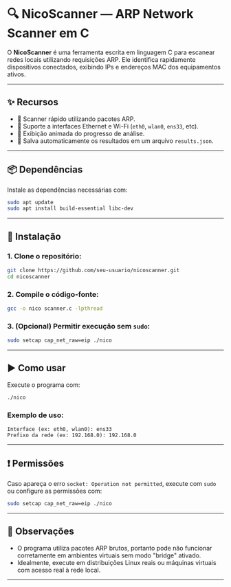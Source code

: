 # 🔍 NicoScanner — ARP Network Scanner em C

O **NicoScanner** é uma ferramenta escrita em linguagem C para escanear redes locais utilizando requisições ARP. Ele identifica rapidamente dispositivos conectados, exibindo IPs e endereços MAC dos equipamentos ativos.

---

## ✨ Recursos

- 🚀 Scanner rápido utilizando pacotes ARP.
- 📡 Suporte a interfaces Ethernet e Wi-Fi (`eth0`, `wlan0`, `ens33`, etc).
- 🔄 Exibição animada do progresso de análise.
- 📝 Salva automaticamente os resultados em um arquivo `results.json`.

---

## 📦 Dependências

Instale as dependências necessárias com:

```bash
sudo apt update
sudo apt install build-essential libc-dev
```

---

## 🚀 Instalação

### 1. Clone o repositório:

```bash
git clone https://github.com/seu-usuario/nicoscanner.git
cd nicoscanner
```

### 2. Compile o código-fonte:

```bash
gcc -o nico scanner.c -lpthread
```

### 3. (Opcional) Permitir execução sem `sudo`:

```bash
sudo setcap cap_net_raw=eip ./nico
```

---

## ▶️ Como usar

Execute o programa com:

```bash
./nico
```

### Exemplo de uso:

```text
Interface (ex: eth0, wlan0): ens33
Prefixo da rede (ex: 192.168.0): 192.168.0
```

---

## ❗ Permissões

Caso apareça o erro `socket: Operation not permitted`, execute com `sudo` ou configure as permissões com:

```bash
sudo setcap cap_net_raw=eip ./nico
```

---

## 🧠 Observações

- O programa utiliza pacotes ARP brutos, portanto pode não funcionar corretamente em ambientes virtuais sem modo "bridge" ativado.
- Idealmente, execute em distribuições Linux reais ou máquinas virtuais com acesso real à rede local.

---

